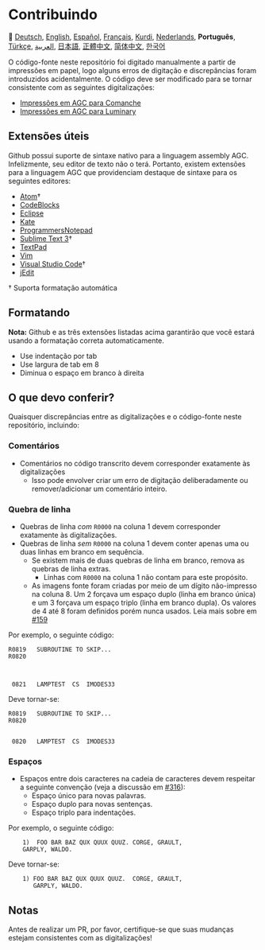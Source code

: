 # Contribuindo

🎌
[Deutsch][DE],
[English][EN],
[Español][ES],
[Français][FR],
[Kurdi][KU],
[Nederlands][NL],
**Português**,
[Türkçe][TR],
[العربية][AR],
[日本語][JA],
[正體中文][ZH_TW],
[简体中文][ZH_CN],
[한국어][KO_KR]

[AR]:CONTRIBUTING.ar.md
[DE]:CONTRIBUTING.de.md
[EN]:CONTRIBUTING.md
[ES]:CONTRIBUTING.es.md
[FR]:CONTRIBUTING.fr.md
[JA]:CONTRIBUTING.ja.md
[KO_KR]:CONTRIBUTING.ko_kr.md
[KU]:CONTRIBUTING.ku.md
[NL]:CONTRIBUTING.nl.md
[PT_BR]:CONTRIBUTING.pt_br.md
[TR]:CONTRIBUTING.tr.md
[ZH_CN]:CONTRIBUTING.zh_cn.md
[ZH_TW]:CONTRIBUTING.zh_tw.md

O código-fonte neste repositório foi digitado manualmente a partir de impressões em papel, logo alguns erros de digitação e discrepâncias foram introduzidos acidentalmente. O código deve ser modificado para se tornar consistente com as seguintes digitalizações:

- [Impressões em AGC para Comanche][8]
- [Impressões em AGC para Luminary][9]

## Extensões úteis

Github possui suporte de sintaxe nativo para a linguagem assembly AGC.
Infelizmente, seu editor de texto não o terá. Portanto, existem extensões para a linguagem AGC que providenciam destaque de sintaxe para os seguintes editores:

- [Atom][Atom]†
- [CodeBlocks][CodeBlocks]
- [Eclipse][Eclipse]
- [Kate][Kate]
- [ProgrammersNotepad][ProgrammersNotepad]
- [Sublime Text 3][Sublime Text]†
- [TextPad][TextPad]
- [Vim][Vim]
- [Visual Studio Code][VisualStudioCode]†
- [jEdit][jEdit]

† Suporta formatação automática

[Atom]:https://github.com/Alhadis/language-agc
[CodeBlocks]:https://github.com/virtualagc/virtualagc/tree/master/Contributed/SyntaxHighlight/CodeBlocks
[Eclipse]:https://github.com/virtualagc/virtualagc/tree/master/Contributed/SyntaxHighlight/Eclipse
[Kate]:https://github.com/virtualagc/virtualagc/tree/master/Contributed/SyntaxHighlight/Kate
[ProgrammersNotepad]:https://github.com/virtualagc/virtualagc/tree/master/Contributed/SyntaxHighlight/ProgrammersNotepad
[Sublime Text]:https://github.com/jimlawton/AGC-Assembly
[TextPad]:https://github.com/virtualagc/virtualagc/tree/master/Contributed/SyntaxHighlight/TextPad
[Vim]:https://github.com/wsdjeg/vim-assembly
[VisualStudioCode]:https://github.com/wopian/agc-assembly
[jEdit]:https://github.com/virtualagc/virtualagc/tree/master/Contributed/SyntaxHighlight/jEdit

## Formatando

**Nota:** Github e as três extensões listadas acima garantirão que você estará usando a formatação correta automaticamente.

- Use indentação por tab
- Use largura de tab em 8
- Diminua o espaço em branco à direita

## O que devo conferir?

Quaisquer discrepâncias entre as digitalizações e o código-fonte neste repositório, incluindo:

### Comentários

- Comentários no código transcrito devem corresponder exatamente às digitalizações
  - Isso pode envolver criar um erro de digitação deliberadamente ou remover/adicionar um comentário inteiro.

### Quebra de linha

- Quebras de linha *com* `R0000` na coluna 1 devem corresponder exatamente às digitalizações.
- Quebras de linha *sem* `R0000` na coluna 1 devem conter apenas uma ou duas linhas em branco em sequência.
  - Se existem mais de duas quebras de linha em branco, remova as quebras de linha extras.
    - Linhas com `R0000` na coluna 1 não contam para este propósito.
  - As imagens fonte foram criadas por meio de um dígito não-impresso na coluna 8. Um 2 forçava um espaço duplo (linha em branco única) e um 3 forçava um espaço triplo (linha em branco dupla). Os valores de 4 até 8 foram definidos porém nunca usados. Leia mais sobre em [#159][7]

Por exemplo, o seguinte código:

```plain
R0819   SUBROUTINE TO SKIP...
R0820



 0821   LAMPTEST  CS  IMODES33
```

Deve tornar-se:

```plain
R0819   SUBROUTINE TO SKIP...
R0820


 0820   LAMPTEST  CS  IMODES33
```

### Espaços

- Espaços entre dois caracteres na cadeia de caracteres devem respeitar a seguinte convenção (veja a discussão em [#316][10]):
  - Espaço único para novas palavras.
  - Espaço duplo para novas sentenças.
  - Espaço triplo para indentações.

Por exemplo, o seguinte código:

```plain
	1)  FOO BAR BAZ QUX QUUX QUUZ. CORGE, GRAULT,
	GARPLY, WALDO.
```

Deve tornar-se:

```plain
	1) FOO BAR BAZ QUX QUUX QUUZ.  CORGE, GRAULT,
	   GARPLY, WALDO.
```

## Notas

Antes de realizar um PR, por favor, certifique-se que suas mudanças estejam consistentes com as digitalizações!

[0]:https://github.com/chrislgarry/Apollo-11/pull/new/master
[1]:http://www.ibiblio.org/apollo/ScansForConversion/Luminary099/
[2]:http://www.ibiblio.org/apollo/ScansForConversion/Comanche055/
[6]:https://github.com/wopian/agc-assembly#user-settings
[7]:https://github.com/chrislgarry/Apollo-11/issues/159
[8]:http://www.ibiblio.org/apollo/ScansForConversion/Comanche055/
[9]:http://www.ibiblio.org/apollo/ScansForConversion/Luminary099/
[10]:https://github.com/chrislgarry/Apollo-11/pull/316#pullrequestreview-102892741
